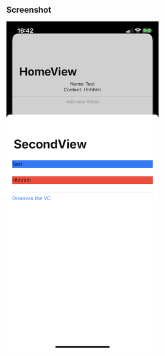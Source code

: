 
## Screenshot

![image](https://github.com/ly05010419/ObservedObjectTest/blob/master/screenshot.png?raw=true)
